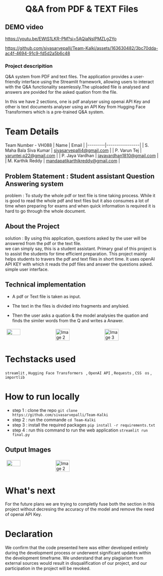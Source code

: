 <h1 align="center">
  Q&A from PDF & TEXT Files
</h1>


## DEMO video

https://youtu.be/EWtS1LKR-PM?si=5AQiaNslPMZLg2Yo
 
https://github.com/sivasarvepalli/Team-Kalki/assets/163630482/3bc70dda-ac4f-4694-91c9-fd5d2a5b6c48

### Project descripition
Q&A system from PDF and text files. The application provides a user-friendly interface using the Streamlit framework, allowing users to interact with the Q&A functionality seamlessly.The uploaded file is analysed and answers are povided for the asked quation from the file. 

In this we have 2 sections, one is pdf analyser using openai API Key and other is text documents analyser using an API Key from Hugging Face Transformers which is a pre-trained Q&A system.


# Team Details 
Team Number - VH088
| Name    | Email           |
|---------|-----------------|
| S. Maha Bala Siva Kumar | sivasarvepalli4@gmail.com |
| P. Varun Tej | varuntej.p22@gmail.com |
| P. Jaya Vardhan | jayavardhan1810@gmail.com |
| M. Karthik Reddy | mandapatikarthikreddy@gmail.com |

## Problem Statement : Student assistant Question Answering system 
problem  : To study the whole pdf or text file is time taking process. While it is good to read the whole pdf and text files but it also consumes a lot of time when preparing for exams and when quick 
information is required it is hard to go through the whole document.

## About the Project

solution : By using this application, questions asked by the user will be answered from the pdf or the text file.  
we can simply say, this is a student assistant.
Primary goal of this project is to assist the students for time efficient preparation.
This project mainly helps students to travers the pdf and text files in short time.
It uses openAI API KEY with which it reads the pdf files and answer the questions asked.
simple user interface.

## Technical implementation
- A pdf or Text file is taken as input.

- The text in the files is divided into fragments and anylsied.
  
- Then the user asks a quation & the model analysies the quation and finds the similer words from the Q and writes a Anawer.

<div style="display: flex; flex-wrap: wrap;">
   <img src="https://github.com/sivasarvepalli/Team-Kalki/assets/131340671/981b0387-d671-4a88-bc51-7749a7fe3e56" style="width: 30%; margin: 5px;">
    <img src="https://github.com/sivasarvepalli/Team-Kalki/assets/131340671/98def8d9-12eb-4d55-9dfa-7794922b1ae5" alt="Image 2" style="width: 30%; margin: 5px;">
    <img src="https://github.com/sivasarvepalli/Team-Kalki/assets/131340671/1fad1468-9f0c-4475-b476-73ce3269d349" alt="Image 3" style="width: 30%; margin: 5px;">
    
</div>


# Techstacks used

`streamlit` , `Hugging Face Transformers ` , `OpenAI API` , `Requests` , `CSS `
`os` , `importlib  `

# How to run locally
- step 1 : clone the repo
   `git clone https://github.com/sivasarvepalli/Team-Kalki`
- step 2 : run the commande 
  `cd Team-Kalki`
- step 3 : install the required packages
   `pip install -r requirements.txt`   
- step 4 : run this command to run the web application
   `streamlit run final.py`

## Output Images
<div style="display: flex; flex-wrap: wrap;">
   <img src="https://github.com/sivasarvepalli/Team-Kalki/assets/131340671/0a2cd942-6fed-45e9-8906-2678022d1349" style="width: 30%; margin: 5px;">
    <img src="https://github.com/sivasarvepalli/Team-Kalki/assets/131340671/8faa4a3e-ba93-41ee-a685-b618b05c098c" alt="Image 2" style="width: 30%; margin: 5px;">
</div>


# What's next
For the future plans we are trying to completly fuse both the section in this project without decresing the accuracy of the model and remove the need of openai API Key.

# Declaration
We confirm that the code presented here was either developed entirely during the development process or underwent significant updates within the development timeframe. We understand that any plagiarism from external sources would result in disqualification of our project, and our participation in the project will be revoked.
